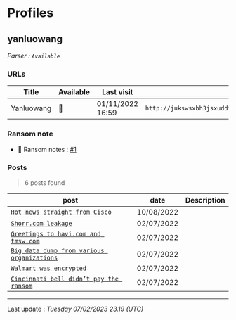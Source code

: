 # Profiles

## **yanluowang**


_Parser : `Available`_

### URLs
| Title | Available | Last visit | fqdn | Screenshot 
|---|---|---|---|---|
| Yanluowang | 🔴 | 01/11/2022 16:59 | `http://jukswsxbh3jsxuddvidrjdvwuohtsy4kxg2axbppiyclomt2qciyfoad.onion` | ❌ | 


### Ransom note
* 📝 Ransom notes :  <a href="/ransomware_notes/yanluowang/yanluowang.txt" target=_blank>#1</a> 

### Posts

> 6 posts found

| post | date | Description
|---|---|---|
| [`Hot news straight from Cisco`](https://google.com/search?q=Hot+news+straight+from+Cisco) | 10/08/2022 |   |
| [`Shorr.com leakage`](https://google.com/search?q=Shorr.com+leakage) | 02/07/2022 |   |
| [`Greetings to havi.com and tmsw.com`](https://google.com/search?q=Greetings+to+havi.com+and+tmsw.com) | 02/07/2022 |   |
| [`Big data dump from various organizations`](https://google.com/search?q=Big+data+dump+from+various+organizations) | 02/07/2022 |   |
| [`Walmart was encrypted`](https://google.com/search?q=Walmart+was+encrypted) | 02/07/2022 |   |
| [`Cincinnati bell didn’t pay the ransom`](https://google.com/search?q=Cincinnati+bell+didn%E2%80%99t+pay+the+ransom) | 02/07/2022 |   |

 --- 


Last update : _Tuesday 07/02/2023 23.19 (UTC)_

